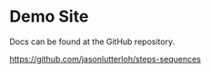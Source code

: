 # Demo Site

Docs can be found at the GitHub repository.

<https://github.com/jasonlutterloh/steps-sequences>
